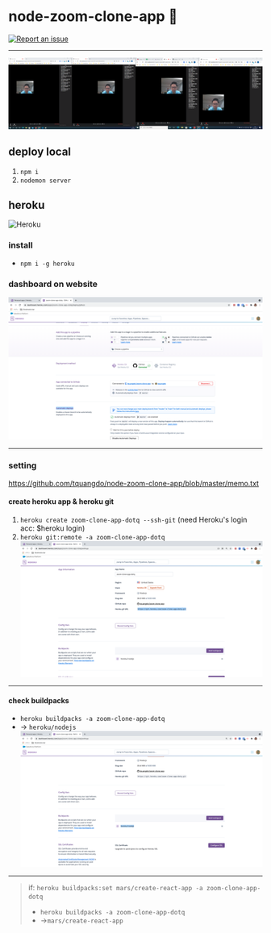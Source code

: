 # node-zoom-clone-app 🚀

[![Report an issue](https://img.shields.io/badge/Support-Issues-green)](https://github.com/tquangdo/node-zoom-clone-app/issues/new)
***********
![demo](demo.png)

## deploy local
1. `npm i`
2. `nodemon server`

## heroku
![Heroku](https://heroku-badge.herokuapp.com/?app=zoom-clone-app-dotq)
### install
- `npm i -g heroku`
### dashboard on website
![heroku](heroku.png)
***********
### setting
https://github.com/tquangdo/node-zoom-clone-app/blob/master/memo.txt
#### create heroku app & heroku git
1. `heroku create zoom-clone-app-dotq --ssh-git` (need Heroku's login acc: $heroku login)
2. `heroku git:remote -a zoom-clone-app-dotq`
![heroku_git](heroku_git.png)
***********
#### check buildpacks
- `heroku buildpacks -a zoom-clone-app-dotq`
- -> `heroku/nodejs`
![buildpacks](buildpacks.png)
***********
>if: `heroku buildpacks:set mars/create-react-app -a zoom-clone-app-dotq`
>* `heroku buildpacks -a zoom-clone-app-dotq`
>* ->`mars/create-react-app`
